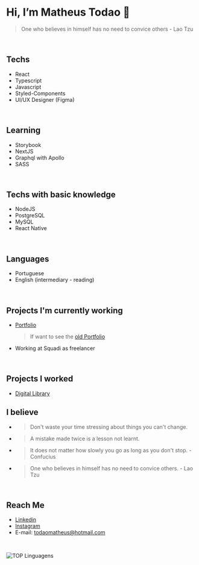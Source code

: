 # Hi, I’m Matheus Todao 👋
> One who believes in himself has no need to convice others - Lao Tzu
<br />

## Techs
- React
- Typescript
- Javascript
- Styled-Components
- UI/UX Designer (Figma)

<br />

## Learning
- Storybook
- NextJS
- Graphql with Apollo
- SASS

<br />

## Techs with basic knowledge
- NodeJS
- PostgreSQL
- MySQL
- React Native

<br />

## Languages
- Portuguese
- English (intermediary - reading)

<br />

## Projects I'm currently working
- [Portfolio](https://developmatheustodao.vercel.app) 
  > If want to see the [old Portfolio](https://todaomatheus.vercel.app)
- Working at Squadi as freelancer

<br />

## Projects I worked
- [Digital Library](https://github.com/matheustodao/digital-library)

## I believe
- > Don't waste your time stressing about things you can't change.
- > A mistake made twice is a lesson not learnt.
- > It does not matter how slowly you go as long as you don't stop. - Confucius
- > One who believes in himself has no need to convice others. - Lao Tzu

<br />

## Reach Me
- [Linkedin](https://linkedin.com/in/matheustodao)
- [Instagram](https://instagram.com/matheustodao)
- E-mail: todaomatheus@hotmail.com

<br />

![TOP Linguagens](https://github-readme-stats.vercel.app/api/top-langs/?username=matheustodao&layout=compact&theme=dracula)

